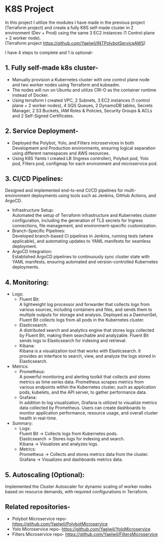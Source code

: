 # K8S Project

In this project I utilize the modules I have made in the previous project (Terraform project) and create a fully K8S self-made cluster in 2 environment (Dev + Prod) using the same 3 EC2 instances (1 Control plane + 2 worker node).  
(Terraform project https://github.com/Yaelwil/INTPolybotServiceAWS)


I have 4 steps to complete and 1 is optional-

## 1. Fully self-made k8s cluster-  
- Manually provision a Kubernetes cluster with one control plane node and two worker nodes using Terraform and kubeadm. 
- The nodes will run on Ubuntu and utilize CRI-O as the container runtime instead of Docker. 
- Using terraform I created VPC, 2 Subnets, 3 EC2 instances (1 control plane + 2 worker nodes), 4 SQS Queues, 2 DynamoDB tables, Secrets Manager, 2 S3 Buckets, IAM Roles & Policies, Security Groups & ACLs and 2 Self-Signed Certificates.

## 2. Service Deployment-  
- Deployed the Polybot, Yolo, and Filters microservices in both Development and Production environments, ensuring logical separation using different namespaces and AWS resources. 
- Using K8S Yamls I created LB (Ingress controller), Polybot pod, Yolo pod, Filters pod, configmap for each environment and microservice pod.

## 3. CI/CD Pipelines:
Designed and implemented end-to-end CI/CD pipelines for multi-environment deployments using tools such as Jenkins, GitHub Actions, and ArgoCD.
  - Infrastructure Setup:  
  Automated the setup of Terraform infrastructure and Kubernetes cluster configuration, including the generation of TLS secrets for Ingress connections, file management, and environment-specific customization.
  - Branch-Specific Pipelines:  
  Developed branch-based CI pipelines in Jenkins, running tests (where applicable), and automating updates to YAML manifests for seamless deployment.
  - ArgoCD Integration:  
  Established ArgoCD pipelines to continuously sync cluster state with YAML manifests, ensuring automated and version-controlled Kubernetes deployments.

## 4. Monitoring:
- Logs:
  - Fluent Bit:  
    A lightweight log processor and forwarder that collects logs from various sources, including containers and files, and sends them to multiple outputs for storage and analysis. Deployed as a DaemonSet, Fluent Bit collects logs from all pods in the Kubernetes cluster.
  - Elasticsearch:  
    A distributed search and analytics engine that stores logs collected by Fluent Bit, making them searchable and analyzable. Fluent Bit sends logs to Elasticsearch for indexing and retrieval.
  - Kibana:  
    Kibana is a visualization tool that works with Elasticsearch. It provides an interface to search, view, and analyze the logs stored in Elasticsearch.
- Metrics:
  - Prometheus:  
    A powerful monitoring and alerting toolkit that collects and stores metrics as time series data. Prometheus scrapes metrics from various endpoints within the Kubernetes cluster, such as application pods, kubelets, and the API server, to gather performance data.
  - Grafana:  
    In addition to log visualization, Grafana is utilized to visualize metrics data collected by Prometheus. Users can create dashboards to monitor application performance, resource usage, and overall cluster health in real-time.
- Summary:  
  - Logs:  
    Fluent Bit → Collects logs from Kubernetes pods.  
    Elasticsearch → Stores logs for indexing and search.  
    Kibana → Visualizes and analyzes logs.
  - Metrics:  
    Prometheus → Collects and stores metrics data from the cluster.  
    Grafana → Visualizes and dashboards metrics data.


## 5. Autoscaling (Optional): 
Implemented the Cluster Autoscaler for dynamic scaling of worker nodes based on resource demands, with required configurations in Terraform.

## Related repositories-
- Polybot Microservice repo- https://github.com/Yaelwil/PolybotMicroservice
- Yolo Microservice repo- https://github.com/Yaelwil/YoloMicroservice
- Filters Microservice repo- https://github.com/Yaelwil/FiltersMicroservice